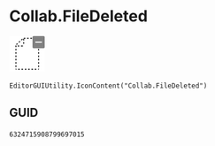 # Collab.FileDeleted
![](/img/Collab.FileDeleted.png)

``` CSharp
EditorGUIUtility.IconContent("Collab.FileDeleted")
```
## GUID
```
6324715908799697015
```
